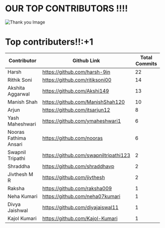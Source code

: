 # **OUR TOP CONTRIBUTORS !!!!**
![Thank you Image](https://pvsmt99345.i.lithium.com/t5/image/serverpage/image-id/11515i5FE675D18BD5D6D4/image-size/large?v=1.0&px=999)

# Top contributers!!:+1
Contributor|Github Link|Total Commits
-----------|-----------|-------------
Harsh      |https://github.com/harsh-9in | 22
Rithik Soni|https://github.com/ritiksoni00 | 14
Akshita Aggarwal|https://github.com/Akshi149 | 13
Manish Shah|https://github.com/ManishShah120 | 10
Arjun|https://github.com/itsarjun12 | 8
Yash Maheshwari|https://github.com/ymaheshwari1 | 6
Nooras Fathima Ansari|https://github.com/nooras | 6
Swapnil Tripathi|https://github.com/swapniltripathi123 |2
Shraddha |https://github.com/shraddhavp | 2
Jivthesh M R|https://github.com/jivthesh |2
Raksha|https://github.com/raksha009 | 1
Neha Kumari|https://github.com/neha07kumari | 1
Divya Jaishwal|https://github.com/diyajaiswal11 |1
Kajol Kumari|https://github.com/Kajol-Kumari | 1




